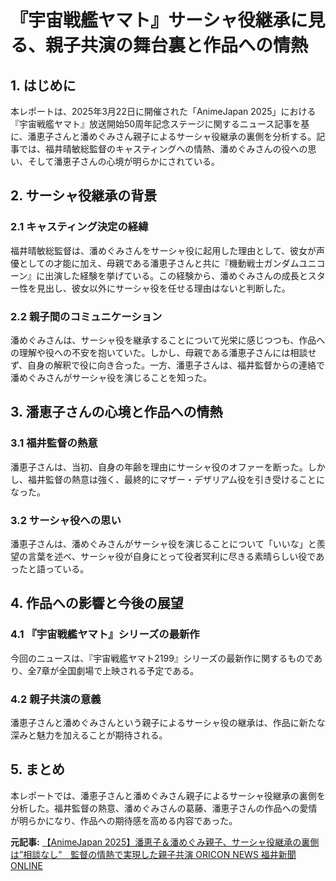 # 『宇宙戦艦ヤマト』サーシャ役継承に見る、親子共演の舞台裏と作品への情熱

## 1. はじめに

本レポートは、2025年3月22日に開催された「AnimeJapan 2025」における『宇宙戦艦ヤマト』放送開始50周年記念ステージに関するニュース記事を基に、潘恵子さんと潘めぐみさん親子によるサーシャ役継承の裏側を分析する。記事では、福井晴敏総監督のキャスティングへの情熱、潘めぐみさんの役への思い、そして潘恵子さんの心境が明らかにされている。

## 2. サーシャ役継承の背景

### 2.1 キャスティング決定の経緯

福井晴敏総監督は、潘めぐみさんをサーシャ役に起用した理由として、彼女が声優としての才能に加え、母親である潘恵子さんと共に『機動戦士ガンダムユニコーン』に出演した経験を挙げている。この経験から、潘めぐみさんの成長とスター性を見出し、彼女以外にサーシャ役を任せる理由はないと判断した。

### 2.2 親子間のコミュニケーション

潘めぐみさんは、サーシャ役を継承することについて光栄に感じつつも、作品への理解や役への不安を抱いていた。しかし、母親である潘恵子さんには相談せず、自身の解釈で役に向き合った。一方、潘恵子さんは、福井監督からの連絡で潘めぐみさんがサーシャ役を演じることを知った。

## 3. 潘恵子さんの心境と作品への情熱

### 3.1 福井監督の熱意

潘恵子さんは、当初、自身の年齢を理由にサーシャ役のオファーを断った。しかし、福井監督の熱意は強く、最終的にマザー・デザリアム役を引き受けることになった。

### 3.2 サーシャ役への思い

潘恵子さんは、潘めぐみさんがサーシャ役を演じることについて「いいな」と羨望の言葉を述べ、サーシャ役が自身にとって役者冥利に尽きる素晴らしい役であったと語っている。

## 4. 作品への影響と今後の展望

### 4.1 『宇宙戦艦ヤマト』シリーズの最新作

今回のニュースは、『宇宙戦艦ヤマト2199』シリーズの最新作に関するものであり、全7章が全国劇場で上映される予定である。

### 4.2 親子共演の意義

潘恵子さんと潘めぐみさんという親子によるサーシャ役の継承は、作品に新たな深みと魅力を加えることが期待される。

## 5. まとめ

本レポートでは、潘恵子さんと潘めぐみさん親子によるサーシャ役継承の裏側を分析した。福井監督の熱意、潘めぐみさんの葛藤、潘恵子さんの作品への愛情が明らかになり、作品への期待感を高める内容であった。



**元記事:** [【AnimeJapan 2025】潘恵子＆潘めぐみ親子、サーシャ役継承の裏側は”相談なし”　監督の情熱で実現した親子共演 ORICON NEWS 福井新聞ONLINE](https://www.fukuishimbun.co.jp/articles/-/2268956)